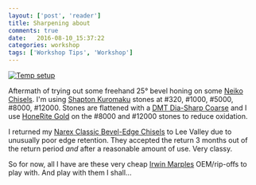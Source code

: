 ```yaml
---
layout: ['post', 'reader']
title: Sharpening about
comments: true
date:   2016-08-10_15:37:22 
categories: workshop
tags: ['Workshop Tips', 'Workshop']
---
```


[![Temp setup](/assets/Sharpening/Thumbnails/aftermath.jpg)](/assets/Sharpening/aftermath.jpg)

Aftermath of trying out some freehand 25° bevel honing on some [Neiko Chisels](https://www.amazon.com/Neiko%C2%AE-02628A-Carving-Chisel-9-Piece/dp/B003X5KF04/ref=sr_1_1?ie=UTF8&qid=1470857908&sr=8-1&keywords=neiko+chisel). I'm using [Shapton Kuromaku](https://www.amazon.com/s/ref=nb_sb_ss_c_1_12?url=search-alias%3Daps&field-keywords=shapton+kuromaku&sprefix=Shapton+kuro%2Ckitchen%2C151) stones at #320, #1000, #5000, #8000, #12000. Stones are flattened with a [DMT Dia-Sharp Coarse](https://www.amazon.com/DMT-D8X-Continuous-Diamond-Extra-Coarse/dp/B001DZOKNY/ref=sr_1_1?ie=UTF8&qid=1470858433&sr=8-1&keywords=diasharp+course) and I use [HoneRite Gold](http://www.woodcraft.com/product/152586/honerite-gold-250-ml.aspx) on the #8000 and #12000 stones to reduce oxidation.

I returned my [Narex Classic Bevel-Edge Chisels](http://www.leevalley.com/US/Wood/page.aspx?p=67707&cat=1,41504) to Lee Valley due to unusually poor edge retention. They accepted the return 3 months out of the return period _and_ after a reasonable amount of use. Very classy.

So for now, all I have are these very cheap [Irwin Marples](https://www.amazon.com/Marples-Woodworking-Chisel-6-Piece-M444SB6N/dp/B000RG2Y56) OEM/rip-offs to play with. And play with them I shall...

